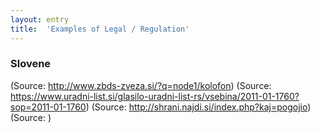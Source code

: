 ```yaml
---
layout: entry
title:  'Examples of Legal / Regulation'
---
```


### Slovene

(Source: <a href="http://www.zbds-zveza.si/?q=node1/kolofon">http://www.zbds-zveza.si/?q=node1/kolofon</a>)
(Source: <a href="https://www.uradni-list.si/glasilo-uradni-list-rs/vsebina/2011-01-1760?sop=2011-01-1760">https://www.uradni-list.si/glasilo-uradni-list-rs/vsebina/2011-01-1760?sop=2011-01-1760</a>)
(Source: <a href="http://shrani.najdi.si/index.php?kaj=pogojio">http://shrani.najdi.si/index.php?kaj=pogojio</a>)
(Source: <a href=""></a>)
